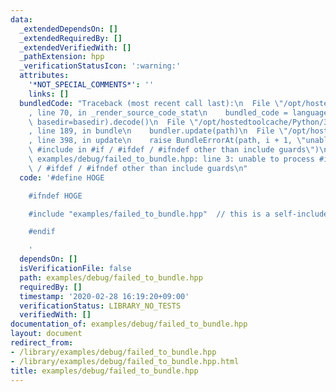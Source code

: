 ```yaml
---
data:
  _extendedDependsOn: []
  _extendedRequiredBy: []
  _extendedVerifiedWith: []
  _pathExtension: hpp
  _verificationStatusIcon: ':warning:'
  attributes:
    '*NOT_SPECIAL_COMMENTS*': ''
    links: []
  bundledCode: "Traceback (most recent call last):\n  File \"/opt/hostedtoolcache/Python/3.8.5/x64/lib/python3.8/site-packages/onlinejudge_verify/documentation/build.py\"\
    , line 70, in _render_source_code_stat\n    bundled_code = language.bundle(stat.path,\
    \ basedir=basedir).decode()\n  File \"/opt/hostedtoolcache/Python/3.8.5/x64/lib/python3.8/site-packages/onlinejudge_verify/languages/cplusplus.py\"\
    , line 189, in bundle\n    bundler.update(path)\n  File \"/opt/hostedtoolcache/Python/3.8.5/x64/lib/python3.8/site-packages/onlinejudge_verify/languages/cplusplus_bundle.py\"\
    , line 398, in update\n    raise BundleErrorAt(path, i + 1, \"unable to process\
    \ #include in #if / #ifdef / #ifndef other than include guards\")\nonlinejudge_verify.languages.cplusplus_bundle.BundleErrorAt:\
    \ examples/debug/failed_to_bundle.hpp: line 3: unable to process #include in #if\
    \ / #ifdef / #ifndef other than include guards\n"
  code: '#define HOGE

    #ifndef HOGE

    #include "examples/failed_to_bundle.hpp"  // this is a self-include at a glance

    #endif

    '
  dependsOn: []
  isVerificationFile: false
  path: examples/debug/failed_to_bundle.hpp
  requiredBy: []
  timestamp: '2020-02-28 16:19:20+09:00'
  verificationStatus: LIBRARY_NO_TESTS
  verifiedWith: []
documentation_of: examples/debug/failed_to_bundle.hpp
layout: document
redirect_from:
- /library/examples/debug/failed_to_bundle.hpp
- /library/examples/debug/failed_to_bundle.hpp.html
title: examples/debug/failed_to_bundle.hpp
---
```


